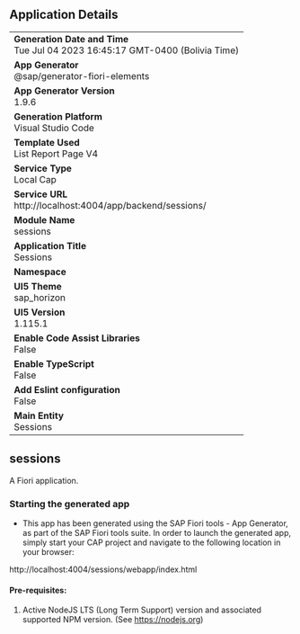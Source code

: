 ## Application Details
|               |
| ------------- |
|**Generation Date and Time**<br>Tue Jul 04 2023 16:45:17 GMT-0400 (Bolivia Time)|
|**App Generator**<br>@sap/generator-fiori-elements|
|**App Generator Version**<br>1.9.6|
|**Generation Platform**<br>Visual Studio Code|
|**Template Used**<br>List Report Page V4|
|**Service Type**<br>Local Cap|
|**Service URL**<br>http://localhost:4004/app/backend/sessions/
|**Module Name**<br>sessions|
|**Application Title**<br>Sessions|
|**Namespace**<br>|
|**UI5 Theme**<br>sap_horizon|
|**UI5 Version**<br>1.115.1|
|**Enable Code Assist Libraries**<br>False|
|**Enable TypeScript**<br>False|
|**Add Eslint configuration**<br>False|
|**Main Entity**<br>Sessions|

## sessions

A Fiori application.

### Starting the generated app

-   This app has been generated using the SAP Fiori tools - App Generator, as part of the SAP Fiori tools suite.  In order to launch the generated app, simply start your CAP project and navigate to the following location in your browser:

http://localhost:4004/sessions/webapp/index.html

#### Pre-requisites:

1. Active NodeJS LTS (Long Term Support) version and associated supported NPM version.  (See https://nodejs.org)


